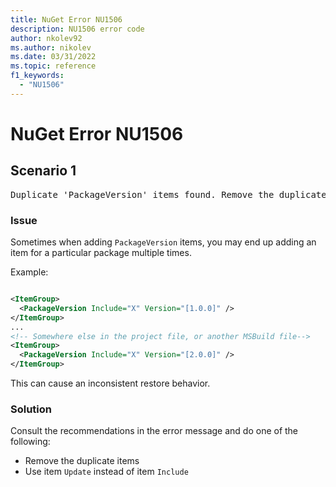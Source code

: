 ```yaml
---
title: NuGet Error NU1506
description: NU1506 error code
author: nkolev92
ms.author: nikolev
ms.date: 03/31/2022
ms.topic: reference
f1_keywords: 
  - "NU1506"
---
```


# NuGet Error NU1506

## Scenario 1

<pre>Duplicate 'PackageVersion' items found. Remove the duplicate items or use the Update functionality to ensure a consistent restore behavior. The duplicate 'PackageVersion' items are: X [1.0.0], X [2.0.0].</pre>

### Issue

Sometimes when adding `PackageVersion` items, you may end up adding an item for a particular package multiple times.

Example:

```xml

<ItemGroup>
  <PackageVersion Include="X" Version="[1.0.0]" />
</ItemGroup>
...
<!-- Somewhere else in the project file, or another MSBuild file-->
<ItemGroup>
  <PackageVersion Include="X" Version="[2.0.0]" />
</ItemGroup>
```

This can cause an inconsistent restore behavior.

### Solution

Consult the recommendations in the error message and do one of the following:

- Remove the duplicate items
- Use item `Update` instead of item `Include`
